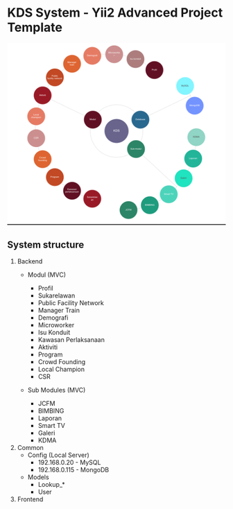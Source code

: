 KDS System - Yii2 Advanced Project Template
=======================================


![Image of KDS](kds.png)

## System structure

1. Backend
	* Modul (MVC)
		* Profil
		* Sukarelawan
		* Public Facility Network
		* Manager Train
		* Demografi
		* Microworker
		* Isu Konduit
		* Kawasan Perlaksanaan
		* Aktiviti
		* Program
		* Crowd Founding
		* Local Champion
		* CSR

	* Sub Modules (MVC)
		* JCFM
		* BIMBING
		* Laporan
		* Smart TV
		* Galeri
		* KDMA
2. Common
	* Config (Local Server)
		* 192.168.0.20 - MySQL
		* 192.168.0.115 - MongoDB
	* Models
		* Lookup_*
		* User
3. Frontend

